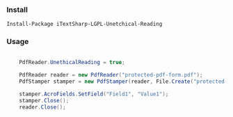 
### Install

` Install-Package iTextSharp-LGPL-Unetchical-Reading `

### Usage

```cs

    PdfReader.UnethicalReading = true;
    
    PdfReader reader = new PdfReader("protected-pdf-form.pdf");
    PdfStamper stamper = new PdfStamper(reader, File.Create("protected-pdf-form-out.pdf"));

    stamper.AcroFields.SetField("Field1", "Value1");
    stamper.Close();
    reader.Close();

 ```

